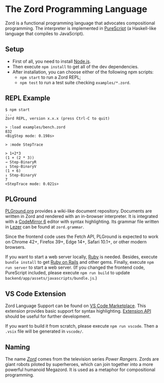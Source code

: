 # The Zord Programming Language

Zord is a functional programming language that advocates compositional programming. The interpreter is implemented in [PureScript](https://www.purescript.org) (a Haskell-like language that compiles to JavaScript).

## Setup

- First of all, you need to install [Node.js](https://nodejs.org).
- Then execute `npm install` to get all of the dev dependencies.
- After installation, you can choose either of the following npm scripts:
  - `npm start` to run a Zord REPL;
  - `npm test` to run a test suite checking `examples/*.zord`.

## REPL Example

```
$ npm start
...
Zord REPL, version x.x.x (press Ctrl-C to quit)

> :load examples/bench.zord
832
<BigStep mode: 0.198s>

> :mode StepTrace

> 1+2*3
(1 + (2 * 3))
→ Step-BinaryR
↓ Step-BinaryV
(1 + 6)
↓ Step-BinaryV
7
<StepTrace mode: 0.021s>
```

## PLGround

[PLGround.org](https://plground.org) provides a wiki-like document repository. Documents are written in Zord and rendered with an in-browser interpreter. It is integrated with a [CodeMirror 6](https://codemirror.net/6/) editor with syntax highlighting. Its grammar file written in [Lezer](https://lezer.codemirror.net) can be found at `zord.grammar`.

Since the frontend code uses the Fetch API, PLGround is expected to work on Chrome 42+, Firefox 39+, Edge 14+, Safari 10.1+, or other modern browsers.

If you want to start a web server locally, [Ruby](https://www.ruby-lang.org) is needed. Besides, execute `bundle install` to get [Ruby on Rails](https://rubyonrails.org) and other gems. Finally, execute `npm run server` to start a web server. (If you changed the frontend code, PureScript included, please execute `npm run build` to update `backend/app/assets/javascripts/bundle.js`.)

## VS Code Extension

Zord Language Support can be found on [VS Code Marketplace](https://marketplace.visualstudio.com/items?itemName=yzyzsun.zord). This extension provides basic support for syntax highlighting. [Extension API](https://code.visualstudio.com/api) should be useful for further development.

If you want to build it from scratch, please execute `npm run vscode`. Then a `.vsix` file will be generated in `vscode/`.

## Naming

The name [*Zord*](https://powerrangers.fandom.com/wiki/Category:Zords) comes from the television series *Power Rangers*. Zords are giant robots piloted by superheroes, which can join together into a more powerful humanoid Megazord. It is used as a metaphor for compositional programming.
